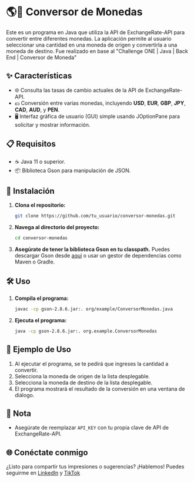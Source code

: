 # 🌎💱 Conversor de Monedas

Este es un programa en Java que utiliza la API de ExchangeRate-API para convertir entre diferentes monedas. La aplicación permite al usuario seleccionar una cantidad en una moneda de origen y convertirla a una moneda de destino.
Fue realizado en base al
"Challenge ONE | Java | Back End | Conversor de Moneda"

## ✨ Características

- 🌐 Consulta las tasas de cambio actuales de la API de ExchangeRate-API.
- 💵 Conversión entre varias monedas, incluyendo **USD**, **EUR**, **GBP**, **JPY**, **CAD**, **AUD**, y **PEN**.
- 🖥️ Interfaz gráfica de usuario (GUI) simple usando JOptionPane para solicitar y mostrar información.

## 📋 Requisitos

- ☕ Java 11 o superior.
- 📦 Biblioteca Gson para manipulación de JSON.

## 🚀 Instalación

1. **Clona el repositorio:**
    ```bash
    git clone https://github.com/tu_usuario/conversor-monedas.git
    ```
2. **Navega al directorio del proyecto:**
    ```bash
    cd conversor-monedas
    ```
3. **Asegúrate de tener la biblioteca Gson en tu classpath.** Puedes descargar Gson desde [aquí](https://github.com/google/gson) o usar un gestor de dependencias como Maven o Gradle.

## 🛠️ Uso

1. **Compila el programa:**
    ```bash
    javac -cp gson-2.8.6.jar:. org/example/ConversorMonedas.java
    ```
2. **Ejecuta el programa:**
    ```bash
    java -cp gson-2.8.6.jar:. org.example.ConversorMonedas
    ```

## 📌 Ejemplo de Uso

1. Al ejecutar el programa, se te pedirá que ingreses la cantidad a convertir.
2. Selecciona la moneda de origen de la lista desplegable.
3. Selecciona la moneda de destino de la lista desplegable.
4. El programa mostrará el resultado de la conversión en una ventana de diálogo.

## 🔑 Nota

- Asegúrate de reemplazar `API_KEY` con tu propia clave de API de ExchangeRate-API.

## 🌐 Conéctate conmigo

¿Listo para compartir tus impresiones o sugerencias? ¡Hablemos! Puedes seguirme en [LinkedIn](https://www.linkedin.com/in/manuel-jesus-quispe-chavez/) y [TikTok](https://www.tiktok.com/@jesusqch1)


